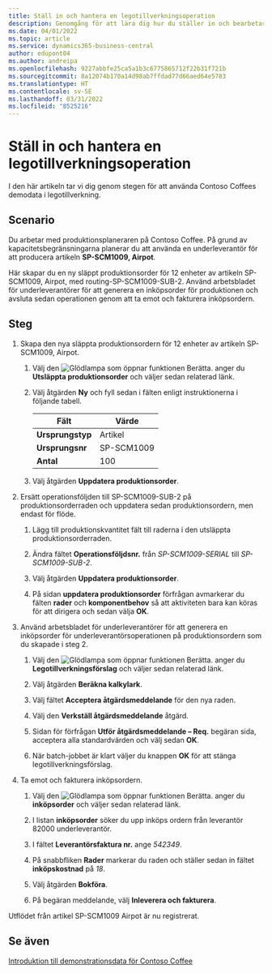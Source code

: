 ```yaml
---
title: Ställ in och hantera en legotillverkningsoperation
description: Genomgång för att lära dig hur du ställer in och bearbetar en underleverantörsverksamhet i Business Central.
ms.date: 04/01/2022
ms.topic: article
ms.service: dynamics365-business-central
author: edupont04
ms.author: andreipa
ms.openlocfilehash: 9227abbfe25ca5a1b3c6775865712f22b31f721b
ms.sourcegitcommit: 8a12074b170a14d98ab7ffdad77d66aed64e5783
ms.translationtype: HT
ms.contentlocale: sv-SE
ms.lasthandoff: 03/31/2022
ms.locfileid: "8525216"
---
```

# <a name="set-up-and-process-a-subcontracting-operation"></a>Ställ in och hantera en legotillverkningsoperation

I den här artikeln tar vi dig genom stegen för att använda Contoso Coffees demodata i legotillverkning.

## <a name="scenario"></a>Scenario

Du arbetar med produktionsplaneraren på Contoso Coffee. På grund av kapacitetsbegränsningarna planerar du att använda en underleverantör för att producera artikeln **SP-SCM1009, Airpot**.

Här skapar du en ny släppt produktionsorder för 12 enheter av artikeln SP-SCM1009, Airpot, med routing-SP-SCM1009-SUB-2. Använd arbetsbladet för underleverantörer för att generera en inköpsorder för produktionen och avsluta sedan operationen genom att ta emot och fakturera inköpsordern.

## <a name="steps"></a>Steg

1. Skapa den nya släppta produktionsordern för 12 enheter av artikeln SP-SCM1009, Airpot.

    1. Välj den ![Glödlampa som öppnar funktionen Berätta.](../media/ui-search/search_small.png "Berätta för mig vad du vill göra") anger du **Utsläppta produktionsorder** och väljer sedan relaterad länk.  

    2. Välj åtgärden **Ny** och fyll sedan i fälten enligt instruktionerna i följande tabell.  

        |Fält  |Värde  |
        |---------|---------|
        |**Ursprungstyp** |Artikel|
        |**Ursprungsnr** |SP-SCM1009|
        |**Antal** |100|
    3. Välj åtgärden **Uppdatera produktionsorder**.  

2. Ersätt operationsföljden till SP-SCM1009-SUB-2 på produktionsorderraden och uppdatera sedan produktionsordern, men endast för flöde.  

    1. Lägg till produktionskvantitet fält till raderna i den utsläppta produktionsorderraden.<!--in code, this is marked as visible=false-->

    2. Ändra fältet **Operationsföljdsnr.** från *SP-SCM1009-SERIAL* till *SP-SCM1009-SUB-2*.  

    3. Välj åtgärden **Uppdatera produktionsorder**.  

    4. På sidan **uppdatera produktionsorder** förfrågan avmarkerar du fälten **rader** och **komponentbehov** så att aktiviteten bara kan köras för att dirigera och sedan välja **OK**.

3. Använd arbetsbladet för underleverantörer för att generera en inköpsorder för underleverantörsoperationen på produktionsordern som du skapade i steg 2.  

    1. Välj den ![Glödlampa som öppnar funktionen Berätta.](../media/ui-search/search_small.png "Berätta för mig vad du vill göra") anger du **Legotillverkningsförslag** och väljer sedan relaterad länk.  

    2. Välj åtgärden **Beräkna kalkylark**.

    3. Välj fältet **Acceptera åtgärdsmeddelande** för den nya raden.

    4. Välj den **Verkställ åtgärdsmeddelande** åtgärd.  

    5. Sidan för förfrågan **Utför åtgärdsmeddelande – Req.** begäran sida, acceptera alla standardvärden och välj sedan **OK**.

    6. När batch-jobbet är klart väljer du knappen **OK** för att stänga legotillverkningsförslag.  

4. Ta emot och fakturera inköpsordern.  

    1. Välj den ![Glödlampa som öppnar funktionen Berätta.](../media/ui-search/search_small.png "Berätta för mig vad du vill göra") anger du **inköpsorder** och väljer sedan relaterad länk.  

    2. I listan **inköpsorder** söker du upp inköps ordern från leverantör 82000 underleverantör.

    3. I fältet **Leverantörsfaktura nr.** ange *542349*.

    4. På snabbfliken **Rader** markerar du raden och ställer sedan in fältet **inköpskostnad** på *18*.

    5. Välj åtgärden **Bokföra**.  

    6. På begäran meddelande, välj **Inleverera och fakturera**.  

Utflödet från artikel SP-SCM1009 Airpot är nu registrerat.

## <a name="see-also"></a>Se även

[Introduktion till demonstrationsdata för Contoso Coffee](contoso-coffee-intro.md)  
